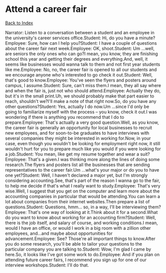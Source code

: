 # Attend a career fair
[Back to Index](https://github.com/windows10010/tpoExtractor/blog/master/README.md)

Narrator: Listen to a conversation between a student and an employee in the university's career services office.Student: Hi, do you have a minute?Employee: Sure, how can I help you?Student: I have a couple of questions about the career fair next week.Employee: OK, shoot.Student: Um ...well, are seniors the only ones who can go?I mean, you know, they are finishing school this year and getting their degrees and everything.And, well, it seems like businesses would wanna talk to them and not first year students like me.Employee: No, no, the career fair is opened to all our students and we encourage anyone who's interested to go check it out.Student: Well, that's good to know.Employee: You've seen the flyers and posters around campus, I assume.Student: Sure, can't miss them.I mean, they all say where and when the fair is, just not who should attend.Employee: Actually they do, but it's in the small print.Uh, we should probably make that part easier to reach, shouldn't we?I'll make a note of that right now.So, do you have any other questions?Student: Yes, actually I do now.Um ...since I'd only be going to familiarize myself with the process – you know, check it out.I was wondering if there is anything you recommend that I do to prepare.Employee: That's actually a very good question.Well, as you know, the career fair is generally an opportunity for local businesses to recruit new employees, and for soon-to-be graduates to have interviews with several companies they might be interested in working for.Now, in your case, even though you wouldn't be looking for employment right now, it still wouldn't hurt for you to prepare much like you would if you were looking for a job.Student: You mean, like get my resume together and wear a suit?Employee: That's a given.I was thinking more along the lines of doing some research.The flyers and posters list all the businesses that are sending representatives to the career fair.Um ...what's your major or do you to have one yet?Student: Well, I haven't declared a major yet, but I'm strongly considering accounting.See, that's part of the reason I wanna go to the fair, to help me decide if that's what I really want to study.Employee: That's very wise.Well, I suggest that you get on the computer and learn more about the accounting companies in particular that would be attending.You can learn a lot about companies from their internet websites.Then prepare a list of questions.Student: Questions, hmm... so, in a way, I'll be interviewing them?Employee: That's one way of looking at it.Think about it for a second.What do you want to know about working for an accounting firm?Student: Well, there is the job itself, and salary of course, and working conditions.I mean, would I have an office, or would I work in a big room with a zillion other employees, and...and maybe about opportunities for advancement.Employee: See? Those're all important things to know.After you do some research, you'll be able to tailor your questions to the particular company you are talking to.Student: Wow, I'm glad I came by here.So, it looks like I've got some work to do.Employee: And if you plan on attending future career fairs, I recommend you sign up for one of our interview workshops.Student: I'll do that.
 